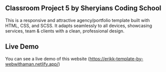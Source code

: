 ## Classroom Project 5 by Sheryians Coding School

This is a responsive and attractive agency/portfolio template built with HTML, CSS, and SCSS. It adapts seamlessly to all devices, showcasing services, team & clients with a clean, professional design.

## Live Demo

You can see a live demo of this website (https://erikk-template-by-webwithaman.netlify.app/)
